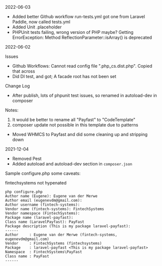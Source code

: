2022-06-03

- Added better Github workflow run-tests.yml got one from Laravel Paddle, now called tests.yml
- Added Unit .placeholder
- PHPUnit tests failing, wrong version of PHP maybe? Getting ErrorException: Method ReflectionParameter::isArray() is deprecated


2022-06-02

Issues

- Github Workflows: Cannot read config file ".php_cs.dist.php". Copied that across
- Did DI test, and got; A facade root has not been set

Change Log

- After publish, lots of phpunit test issues, so renamed in autoload-dev in composer

Notes:

1. It would be better to rename all "Payfast" to "CodeTemplate"
2. composer update not possible in this template due to patterns

- Moved WHMCS to Payfast and did some cleaning up and stripping down

2021-12-04

- Removed Pest
- Added autoload and autoload-dev section in `composer.json`

Sample configure.php some caveats:

fintechsystems not hypenated

```
php configure.php 
Author name (Eugene): Eugene van der Merwe
Author email (eugenevdm@gmail.com): 
Author username (fintech-systems): 
Vendor name (fintech-systems): FintechSystems
Vendor namespace (FintechSystems): 
Package name (laravel-payfast): 
Class name (LaravelPayfast): PayFast
Package description (This is my package laravel-payfast): 
------
Author     : Eugene van der Merwe (fintech-systems, eugenevdm@gmail.com)
Vendor     : FintechSystems (fintechsystems)
Package    : laravel-payfast <This is my package laravel-payfast>
Namespace  : FintechSystems\PayFast
Class name : PayFast
------
```

